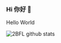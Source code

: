 ### Hi 你好 👋

Hello World

![2BFL github stats](https://github-readme-stats.vercel.app/api?username=3ks)
